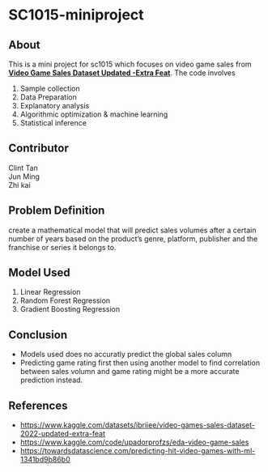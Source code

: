 # SC1015-miniproject
## About
This is a mini project for sc1015 which focuses on video game sales from [**Video Game Sales Dataset Updated -Extra Feat**](https://www.kaggle.com/datasets/ibriiee/video-games-sales-dataset-2022-updated-extra-feat). The code involves
1) Sample collection
2) Data Preparation
3) Explanatory analysis
4) Algorithmic optimization & machine learning
5) Statistical inference

## Contributor
Clint Tan\
Jun Ming\
Zhi kai
## Problem Definition
create a mathematical model that will predict sales volumes after a certain number of years based on the product’s genre, platform, publisher and the franchise or series it belongs to.
## Model Used
1) Linear Regression
2) Random Forest Regression
3) Gradient Boosting Regression
## Conclusion
- Models used does no accuratly predict the global sales column
- Predicting game rating first then using another model to find correlation between sales volumn and game rating might be a more accurate prediction instead.
## References
- https://www.kaggle.com/datasets/ibriiee/video-games-sales-dataset-2022-updated-extra-feat
- https://www.kaggle.com/code/upadorprofzs/eda-video-game-sales
- https://towardsdatascience.com/predicting-hit-video-games-with-ml-1341bd9b86b0
